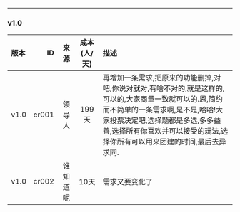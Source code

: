 ---
### v1.0

| 版本 | ID | 来源 | 成本(人/天) | 描述 |
| :-- | --: | :--: | :--: | :-- |
| v1.0 | cr001 | 领导人 | 199天 | 再增加一条需求,把原来的功能删掉,对吧,你说对就对,有啥不对的,就是这样的,可以的,大家商量一致就可以的.恩,简约而不简单的一条需求啊,是不是,哈哈!大家投票决定吧,选择题都是多选,多多益善,选择所有你喜欢并可以接受的玩法,选择你所有可以用来团建的时间,最后去异求同. |
| v1.0 | cr002 | 谁知道呢 | 10天 | 需求又要变化了 |
